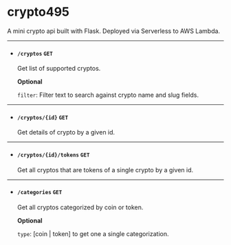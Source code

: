 # crypto495
A mini crypto api built with Flask. Deployed via Serverless to AWS Lambda.


---
- #### `/cryptos` `GET`
  Get list of supported cryptos.

  **Optional**

  `filter`: Filter text to search against crypto name and slug fields.
  
 
---
- #### `/cryptos/{id}` `GET`
  Get details of crypto by a given id.
  

---
- #### `/cryptos/{id}/tokens` `GET`
  Get all cryptos that are tokens of a single crypto by a given id.


---
- #### `/categories` `GET`
  Get all cryptos categorized by coin or token.
  
  **Optional**
  
  `type`: [coin | token] to get one a single categorization.

